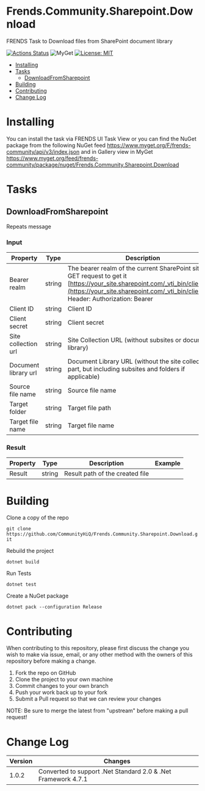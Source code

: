 # Frends.Community.Sharepoint.Download

FRENDS Task to Download files from SharePoint document library

[![Actions Status](https://github.com/CommunityHiQ/Frends.Community.Sharepoint.Download/workflows/PackAndPushAfterMerge/badge.svg)](https://github.com/CommunityHiQ/Frends.Community.Sharepoint.Download/actions) ![MyGet](https://img.shields.io/myget/frends-community/v/Frends.Community.Sharepoint.Download) [![License: MIT](https://img.shields.io/badge/License-MIT-yellow.svg)](https://opensource.org/licenses/MIT) 

- [Installing](#installing)
- [Tasks](#tasks)
     - [DownloadFromSharepoint](#DownloadFromSharepoint)
- [Building](#building)
- [Contributing](#contributing)
- [Change Log](#change-log)

# Installing

You can install the task via FRENDS UI Task View or you can find the NuGet package from the following NuGet feed
https://www.myget.org/F/frends-community/api/v3/index.json and in Gallery view in MyGet https://www.myget.org/feed/frends-community/package/nuget/Frends.Community.Sharepoint.Download

# Tasks

## DownloadFromSharepoint

Repeats message

### Input

| Property				|  Type   | Description								| Example                     |
|-----------------------|---------|-----------------------------------------|-----------------------------|
| Bearer realm | string | The bearer realm of the current SharePoint site. Use GET request to get it [https://your_site.sharepoint.com/_vti_bin/client.svc](https://your_site.sharepoint.com/_vti_bin/client.svc) Header: Authorization: Bearer | 25c9cdd5-9c67-4f40-b8d0-de5179ee8673 |
| Client ID | string | Client ID | 78f8c3da-044e-4313-ae7f-f5a4245e482b |
| Client secret | string | Client secret |  |
| Site collection url | string | Site Collection URL (without subsites or document library) | https://My.sharepoint.com/sites/siteCollection |
| Document library url | string |  Document Library URL (without the site collection -part, but including subsites and folders if applicable) | /SubSite/Document%20Library/Folder/SubFolder/  |
| Source file name | string | Source file name |  |
| Target folder | string | Target file path |  |
| Target file name  | string | Target file name |  |

### Result

| Property      | Type     | Description                      | Example                     |
|---------------|----------|----------------------------------|-----------------------------|
| Result | string | Result path of the created file |  |

# Building

Clone a copy of the repo

`git clone https://github.com/CommunityHiQ/Frends.Community.Sharepoint.Download.git`

Rebuild the project

`dotnet build`

Run Tests

`dotnet test`

Create a NuGet package

`dotnet pack --configuration Release`

# Contributing
When contributing to this repository, please first discuss the change you wish to make via issue, email, or any other method with the owners of this repository before making a change.

1. Fork the repo on GitHub
2. Clone the project to your own machine
3. Commit changes to your own branch
4. Push your work back up to your fork
5. Submit a Pull request so that we can review your changes

NOTE: Be sure to merge the latest from "upstream" before making a pull request!

# Change Log

| Version | Changes |
| ------- | ------- |
| 1.0.2   | Converted to support .Net Standard 2.0 & .Net Framework 4.7.1 |
